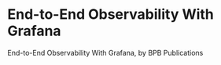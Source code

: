 # End-to-End Observability With Grafana
 End-to-End Observability With Grafana, by BPB Publications
